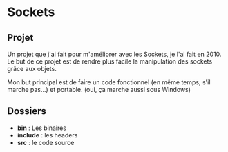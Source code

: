 # Sockets
## Projet

Un projet que j'ai fait pour m'améliorer avec les Sockets, je l'ai fait en 2010.
Le but de ce projet est de rendre plus facile la manipulation des sockets grâce aux objets.

Mon but principal est de faire un code fonctionnel (en même temps, s'il marche pas...) et portable.
(oui, ça marche aussi sous Windows)

## Dossiers

* **bin** : Les binaires
* **include** : les headers
* **src** : le code source

